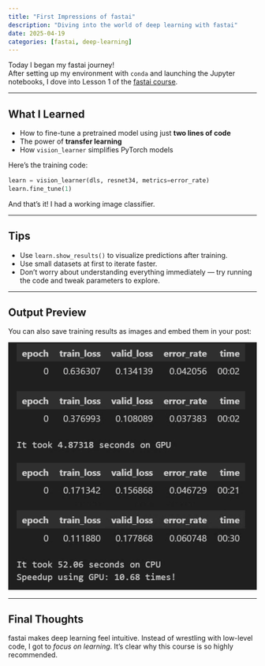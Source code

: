 ```yaml
---
title: "First Impressions of fastai"
description: "Diving into the world of deep learning with fastai"
date: 2025-04-19
categories: [fastai, deep-learning]
---
```


Today I began my fastai journey!   
After setting up my environment with `conda` and launching the Jupyter notebooks, I dove into Lesson 1 of the [fastai course](https://course.fast.ai/).

---

## What I Learned

- How to fine-tune a pretrained model using just **two lines of code**
- The power of **transfer learning**
- How `vision_learner` simplifies PyTorch models

Here’s the training code:

```python
learn = vision_learner(dls, resnet34, metrics=error_rate)
learn.fine_tune(1)
```

And that’s it! I had a working image classifier.

---

## Tips

- Use `learn.show_results()` to visualize predictions after training.
- Use small datasets at first to iterate faster.
- Don’t worry about understanding everything immediately — try running the code and tweak parameters to explore.

---

## Output Preview

You can also save training results as images and embed them in your post:

![Sample Training Output](images/training-image.png)

---

## Final Thoughts

fastai makes deep learning feel intuitive. Instead of wrestling with low-level code, I got to *focus on learning*. It’s clear why this course is so highly recommended.

